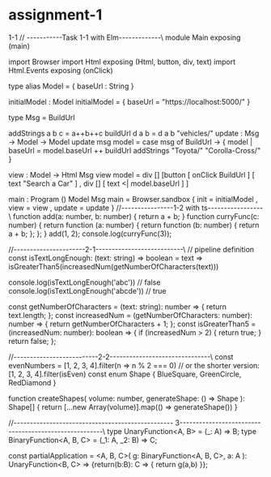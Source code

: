 # assignment-1
1-1
// -----------Task 1-1 with Elm-------------\\
module Main exposing (main)

import Browser
import Html exposing (Html, button, div, text)
import Html.Events exposing (onClick)


type alias Model =
    { baseUrl : String }


initialModel : Model
initialModel =
    { baseUrl = "https://localhost:5000/" }


type Msg
    = 
    BuildUrl

addStrings a b c = a++b++c
buildUrl d a b = d a b "vehicles/"
update : Msg -> Model -> Model
update msg model =
    case msg of
        BuildUrl ->
            { model | baseUrl = model.baseUrl ++ buildUrl addStrings "Toyota/" "Corolla-Cross/" }


view : Model -> Html Msg
view model =
    div []
        [button [ onClick BuildUrl ] [ text "Search a Car" ]
        , div [] [ text <| model.baseUrl ]
        ]
        


main : Program () Model Msg
main =
    Browser.sandbox
        { init = initialModel
        , view = view
        , update = update
        }
//----------------1-2 with ts-----------------\\
function add(a: number, b: number) {
 return a + b;
}
function curryFunc(c: number)  {
 return function (a: number) {
     return function (b: number) {
         return a + b;
     };
 };
}
add(1, 2);
console.log(curryFunc(3));

//----------------------2-1---------------------------\\
// pipeline definition
const isTextLongEnough: (text: string) => boolean =
  text => isGreaterThan5(increasedNum(getNumberOfCharacters(text)))

console.log(isTextLongEnough('abc')) // false
console.log(isTextLongEnough('abcde')) // true

const getNumberOfCharacters = (text: string): number => {
  return text.length;
};
const increasedNum = (getNumberOfCharacters: number): number => {
  return getNumberOfCharacters + 1;
};
const isGreaterThan5 = (increasedNum: number): boolean => {
  if (increasedNum > 2) {
    return true;
  }
  return false;
};

//--------------------------2-2-------------------------------\\
const evenNumbers = [1, 2, 3, 4].filter(n => n % 2 === 0)
// or the shorter version: [1, 2, 3, 4].filter(isEven)
const enum Shape {
    BlueSquare,
    GreenCircle,
    RedDiamond
  }
  
  function createShapes(
    volume: number,
    generateShape: () => Shape
  ): Shape[] {
    return [...new Array(volume)].map(() => generateShape())
  }

//------------------------------------------------- 3------------------------------------------------------\\
type UnaryFunction<A, B> = (_: A) => B;
type BinaryFunction<A, B, C> = (_1: A, _2: B) => C;

const partialApplication = <A, B, C>(
  g: BinaryFunction<A, B, C>,
  a: A
): UnaryFunction<B, C> => {return(b:B): C => {
        return g(a,b)
}};
